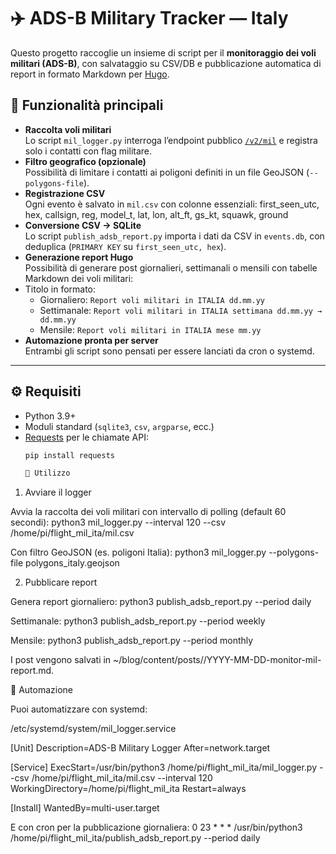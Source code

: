 # ✈️ ADS-B Military Tracker — Italy

Questo progetto raccoglie un insieme di script per il **monitoraggio dei voli militari (ADS-B)**, con salvataggio su CSV/DB e pubblicazione automatica di report in formato Markdown per [Hugo](https://gohugo.io/).

## 📌 Funzionalità principali

- **Raccolta voli militari**  
  Lo script `mil_logger.py` interroga l’endpoint pubblico [`/v2/mil`](https://opendata.adsb.fi/api/v2/mil) e registra solo i contatti con flag militare.
- **Filtro geografico (opzionale)**  
  Possibilità di limitare i contatti ai poligoni definiti in un file GeoJSON (`--polygons-file`).
- **Registrazione CSV**  
  Ogni evento è salvato in `mil.csv` con colonne essenziali:
first_seen_utc, hex, callsign, reg, model_t, lat, lon, alt_ft, gs_kt, squawk, ground
- **Conversione CSV → SQLite**  
Lo script `publish_adsb_report.py` importa i dati da CSV in `events.db`, con deduplica (`PRIMARY KEY` su `first_seen_utc, hex`).
- **Generazione report Hugo**  
Possibilità di generare post giornalieri, settimanali o mensili con tabelle Markdown dei voli militari:
- Titolo in formato:  
  - Giornaliero: `Report voli militari in ITALIA dd.mm.yy`  
  - Settimanale: `Report voli militari in ITALIA settimana dd.mm.yy → dd.mm.yy`  
  - Mensile: `Report voli militari in ITALIA mese mm.yy`
- **Automazione pronta per server**  
Entrambi gli script sono pensati per essere lanciati da cron o systemd.

---

## ⚙️ Requisiti

- Python 3.9+
- Moduli standard (`sqlite3`, `csv`, `argparse`, ecc.)
- [Requests](https://pypi.org/project/requests/) per le chiamate API:
  ```bash
  pip install requests

  🚀 Utilizzo
1. Avviare il logger

Avvia la raccolta dei voli militari con intervallo di polling (default 60 secondi):
python3 mil_logger.py --interval 120 --csv /home/pi/flight_mil_ita/mil.csv

Con filtro GeoJSON (es. poligoni Italia):
python3 mil_logger.py --polygons-file polygons_italy.geojson

2. Pubblicare report

Genera report giornaliero:
python3 publish_adsb_report.py --period daily

Settimanale:
python3 publish_adsb_report.py --period weekly

Mensile:
python3 publish_adsb_report.py --period monthly

I post vengono salvati in ~/blog/content/posts/<anno>/YYYY-MM-DD-monitor-mil-report.md.

🔄 Automazione

Puoi automatizzare con systemd:

/etc/systemd/system/mil_logger.service

[Unit]
Description=ADS-B Military Logger
After=network.target

[Service]
ExecStart=/usr/bin/python3 /home/pi/flight_mil_ita/mil_logger.py --csv /home/pi/flight_mil_ita/mil.csv --interval 120
WorkingDirectory=/home/pi/flight_mil_ita
Restart=always

[Install]
WantedBy=multi-user.target

E con cron per la pubblicazione giornaliera:
0 23 * * * /usr/bin/python3 /home/pi/flight_mil_ita/publish_adsb_report.py --period daily
